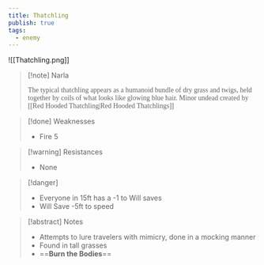 ```yaml
---
title: Thatchling
publish: true
tags:
  - enemy
---
```

![[Thatchling.png]]
  > [!note] Narla
  > 
> <span style="font-family: 'Lucida Handwriting'; font-optical-sizing: auto; font-style: normal; word-break: break-word;">The typical thatchling appears as a humanoid bundle of dry grass and twigs, held together by coils of what looks like glowing blue hair. Minor undead created by [[Red Hooded Thatchling|Red Hooded Thatchlings]]<span/>

> [!done] Weaknesses
> - Fire 5

> [!warning] Resistances
> - None

> [!danger]
> - Everyone in 15ft has a -1 to Will saves
> - Will Save -5ft to speed

> [!abstract] Notes
> - Attempts to lure travelers with mimicry, done in a mocking manner
> - Found in tall grasses
> - ==**Burn the Bodies**==